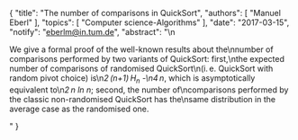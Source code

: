 {
    "title": "The number of comparisons in QuickSort",
    "authors": [
        "Manuel Eberl"
    ],
    "topics": [
        "Computer science-Algorithms"
    ],
    "date": "2017-03-15",
    "notify": "eberlm@in.tum.de",
    "abstract": "\n<p>We give a formal proof of the well-known results about the\nnumber of comparisons performed by two variants of QuickSort: first,\nthe expected number of comparisons of randomised QuickSort\n(i.&thinsp;e.&nbsp;QuickSort with random pivot choice) is\n<em>2&thinsp;(n+1)&thinsp;H<sub>n</sub> -\n4&thinsp;n</em>, which is asymptotically equivalent to\n<em>2&thinsp;n ln n</em>; second, the number of\ncomparisons performed by the classic non-randomised QuickSort has the\nsame distribution in the average case as the randomised one.</p>"
}